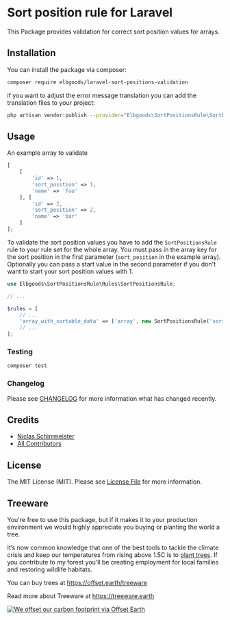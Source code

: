 # Sort position rule for Laravel

This Package provides validation for correct sort position values for arrays.

## Installation

You can install the package via composer:

```bash
composer require elbgoods/laravel-sort-positions-validation
```

if you want to adjust the error message translation you can add the translation files to your project:
```bash
php artisan vendor:publish --provider="Elbgoods\SortPositionsRule\SortPositionsRuleServiceProvider" --tag=lang
```

## Usage

An example array to validate
```php
[
    [
        'id' => 1,
        'sort_position' => 1,
        'name' => 'foo'
    ], [
        'id' => 2,
        'sort_position' => 2,
        'name' => 'bar'
    ]
];
```

To validate the sort position values you have to add the `SortPositionsRule` rule to your rule set for the whole array.
You must pass in the array key for the sort position in the first parameter (`sort_position` in the example array).
Optionally you can pass a start value in the second parameter if you don't want to start your sort position values with 1.

```php
use Elbgoods\SortPositionsRule\Rules\SortPositionsRule;

// ...

$rules = [
    // ...
    'array_with_sortable_data' => ['array', new SortPositionsRule('sort_position', 0)],
    // ...
];

```

### Testing

``` bash
composer test
```

### Changelog

Please see [CHANGELOG](CHANGELOG.md) for more information what has changed recently.


## Credits

- [Niclas Schirrmeister](https://github.com/eisfeuer)
- [All Contributors](../../contributors)

## License

The MIT License (MIT). Please see [License File](LICENSE.md) for more information.

## Treeware

You're free to use this package, but if it makes it to your production environment we would highly appreciate you buying or planting the world a tree.

It’s now common knowledge that one of the best tools to tackle the climate crisis and keep our temperatures from rising above 1.5C is to [plant trees](https://www.bbc.co.uk/news/science-environment-48870920). If you contribute to my forest you’ll be creating employment for local families and restoring wildlife habitats.

You can buy trees at https://offset.earth/treeware

Read more about Treeware at https://treeware.earth

[![We offset our carbon footprint via Offset Earth](https://toolkit.offset.earth/carbonpositiveworkforce/badge/5e186e68516eb60018c5172b?black=true&landscape=true)](https://offset.earth/treeware)
